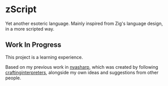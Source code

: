 # zScript
Yet another esoteric language. Mainly inspired from Zig's language design, in a more scripted way.

## Work In Progress

This project is a learning experience.

Based on my previous work in [nyasharp](https://github.com/AI-nsley69/nyasharp), which was created by following [craftinginterpreters](https://craftinginterpreters.com), alongside my own ideas and suggestions from other people.
